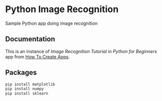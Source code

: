 # Python Image Recognition

Sample Python app doing image recognition

## Documentation

This is an instance of *Image Recognition Tutorial in Python for Beginners* app from [How To Create Apps](https://howtocreateapps.com/image-recognition-python/).

## Packages

```bash
pip install matplotlib
pip install numpy
pip install sklearn
```